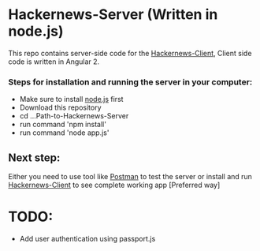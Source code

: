 # Hackernews-Server (Written in node.js)

This repo contains server-side code for the [Hackernews-Client], Client side code is written in Angular 2.

### Steps for installation and running the server in your computer:
  - Make sure to install [node.js] first
  - Download this repository
  - cd ...Path-to-Hackernews-Server
  - run command 'npm install'
  - run command 'node app.js'

## Next step:

Either you need to use tool like [Postman] to test the server or install and run [Hackernews-Client] to see complete working app [Preferred way]

# TODO:
  - Add user authentication using passport.js

   [node.js]: <https://nodejs.org/en/>
   [Postman]: <https://chrome.google.com/webstore/detail/postman/fhbjgbiflinjbdggehcddcbncdddomop?hl=en>
   [Hackernews-Client]: <https://github.com/aadil058/Hackernews-Client>
